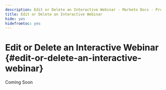 ```yaml
---
description: Edit or Delete an Interactive Webinar - Marketo Docs - Product Documentation
title: Edit or Delete an Interactive Webinar
hide: yes
hidefromtoc: yes
---
```

# Edit or Delete an Interactive Webinar {#edit-or-delete-an-interactive-webinar}

Coming Soon
